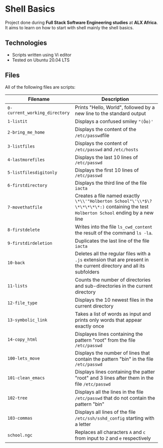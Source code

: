 # Shell Basics

Project done during **Full Stack Software Engineering studies** at **ALX Africa**. It aims to learn on how to start with shell mainly the shell basics.

## Technologies
* Scripts written using Vi editor
* Tested on Ubuntu 20.04 LTS

## Files
All of the following files are scripts:

| Filename | Description |
| -------- | ----------- |
| `0-current_working_directory` | Prints "Hello, World", followed by a new line to the standard output |
| `1-listit` | Displays a confused smiley `"(Ôo)'` |
| `2-bring_me_home` | Displays the content of the `/etc/passwd`file |
| `3-listfiles` | Displays the content of `/etc/passwd` and `/etc/hosts` |
| `4-lastmorefiles` | Displays the last 10 lines of `/etc/passwd` |
| `5-listfilesdigitonly` | Displays the first 10 lines of `/etc/passwd` |
| `6-firstdirectory` | Displays the third line of the file `iacta` |
| `7-movethatfile` | Creates a file named exactly `\*\\'"Holberton School"\'\\*$\?\*\*\*\*\*:)` containing the test `Holberton School` ending by a new line |
| `8-firstdelete` | Writes into the file `ls_cwd_content` the result of the command `ls -la`. |
| `9-firstdirdeletion` | Duplicates the last line of the file `iacta` |
| `10-back` | Deletes all the regular files with a `.js` extension that are present in the current directory and all its subfolders |
| `11-lists` | Counts the number of directories and sub-directories in the current directory |
| `12-file_type` | Displays the 10 newest files in the current directory |
| `13-symbolic_link` | Takes a list of words as input and prints only words that appear exactly once |
| `14-copy_html` | Displayes lines containing the pattern "root" from the file `/etc/passwd` |
| `100-lets_move` | Displays the number of lines that contain the pattern "bin" in the file `/etc/passwd` |
| `101-clean_emacs` | Displays lines containing the patter "root" and 3 lines after them in the file `/etc/passwd` |
| `102-tree` | Displays all the lines in the file `/etc/passwd` that do not contain the pattern "bin" |
| `103-commas` | Displays all lines of the file `/etc/ssh/sshd_config` starting with a letter |
| `school.ngc` | Replaces all characters `A` and `c` from input to `Z` and `e` respectively |
